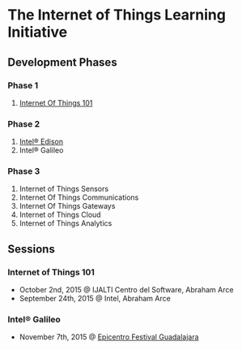 The Internet of Things Learning Initiative
==

## Development Phases

### Phase 1
1. [Internet Of Things 101](https://theiotlearninginitiative.gitbooks.io/internetofthings101/)

### Phase 2
1. [Intel® Edison](https://theiotlearninginitiative.gitbooks.io/inteledison/)
2. Intel® Galileo

### Phase 3
1. Internet of Things Sensors
2. Internet Of Things Communications
3. Internet Of Things Gateways
4. Internet of Things Cloud
5. Internet of Things Analytics

## Sessions

### Internet of Things 101
- October 2nd, 2015 @ IJALTI Centro del Software, Abraham Arce
- September 24th, 2015 @ Intel, Abraham Arce

### Intel® Galileo
- November 7th, 2015 @ [Epicentro Festival Guadalajara](http://www.epicentrofestival.com/)